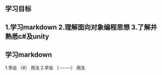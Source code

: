 ## 学习目标
1.学习markdown
2.理解面向对象编程思想
3.了解并熟悉c#及unity
------
## 学习markdown
1.学会 （#） 用法
2.学会 （------） 用法
